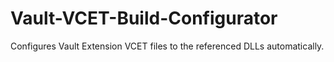 # Vault-VCET-Build-Configurator
Configures Vault Extension VCET files to the referenced DLLs automatically.
